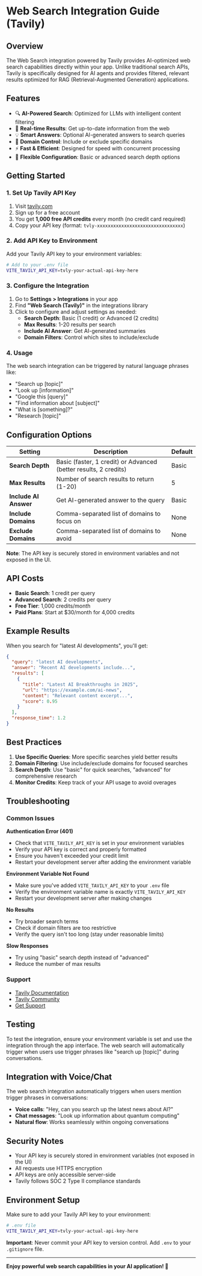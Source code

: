 # Web Search Integration Guide (Tavily)

## Overview

The Web Search integration powered by Tavily provides AI-optimized web search capabilities directly within your app. Unlike traditional search APIs, Tavily is specifically designed for AI agents and provides filtered, relevant results optimized for RAG (Retrieval-Augmented Generation) applications.

## Features

- 🔍 **AI-Powered Search**: Optimized for LLMs with intelligent content filtering
- 🚀 **Real-time Results**: Get up-to-date information from the web
- 💡 **Smart Answers**: Optional AI-generated answers to search queries
- 🎯 **Domain Control**: Include or exclude specific domains
- ⚡ **Fast & Efficient**: Designed for speed with concurrent processing
- 🔧 **Flexible Configuration**: Basic or advanced search depth options

## Getting Started

### 1. Set Up Tavily API Key

1. Visit [tavily.com](https://app.tavily.com) 
2. Sign up for a free account
3. You get **1,000 free API credits** every month (no credit card required)
4. Copy your API key (format: `tvly-xxxxxxxxxxxxxxxxxxxxxxxxxxxxxxxx`)

### 2. Add API Key to Environment

Add your Tavily API key to your environment variables:

```bash
# Add to your .env file
VITE_TAVILY_API_KEY=tvly-your-actual-api-key-here
```

### 3. Configure the Integration

1. Go to **Settings > Integrations** in your app
2. Find **"Web Search (Tavily)"** in the integrations library
3. Click to configure and adjust settings as needed:
   - **Search Depth**: Basic (1 credit) or Advanced (2 credits)
   - **Max Results**: 1-20 results per search
   - **Include AI Answer**: Get AI-generated summaries
   - **Domain Filters**: Control which sites to include/exclude

### 4. Usage

The web search integration can be triggered by natural language phrases like:
- "Search up [topic]"
- "Look up [information]"
- "Google this [query]"
- "Find information about [subject]"
- "What is [something]?"
- "Research [topic]"

## Configuration Options

| Setting | Description | Default |
|---------|-------------|---------|
| **Search Depth** | Basic (faster, 1 credit) or Advanced (better results, 2 credits) | Basic |
| **Max Results** | Number of search results to return (1-20) | 5 |
| **Include AI Answer** | Get AI-generated answer to the query | Basic |
| **Include Domains** | Comma-separated list of domains to focus on | None |
| **Exclude Domains** | Comma-separated list of domains to avoid | None |

**Note**: The API key is securely stored in environment variables and not exposed in the UI.

## API Costs

- **Basic Search**: 1 credit per query
- **Advanced Search**: 2 credits per query
- **Free Tier**: 1,000 credits/month
- **Paid Plans**: Start at $30/month for 4,000 credits

## Example Results

When you search for "latest AI developments", you'll get:

```json
{
  "query": "latest AI developments",
  "answer": "Recent AI developments include...",
  "results": [
    {
      "title": "Latest AI Breakthroughs in 2025",
      "url": "https://example.com/ai-news",
      "content": "Relevant content excerpt...",
      "score": 0.95
    }
  ],
  "response_time": 1.2
}
```

## Best Practices

1. **Use Specific Queries**: More specific searches yield better results
2. **Domain Filtering**: Use include/exclude domains for focused searches
3. **Search Depth**: Use "basic" for quick searches, "advanced" for comprehensive research
4. **Monitor Credits**: Keep track of your API usage to avoid overages

## Troubleshooting

### Common Issues

**Authentication Error (401)**
- Check that `VITE_TAVILY_API_KEY` is set in your environment variables
- Verify your API key is correct and properly formatted
- Ensure you haven't exceeded your credit limit
- Restart your development server after adding the environment variable

**Environment Variable Not Found**
- Make sure you've added `VITE_TAVILY_API_KEY` to your `.env` file
- Verify the environment variable name is exactly `VITE_TAVILY_API_KEY`
- Restart your development server after making changes

**No Results**
- Try broader search terms
- Check if domain filters are too restrictive
- Verify the query isn't too long (stay under reasonable limits)

**Slow Responses**
- Try using "basic" search depth instead of "advanced"
- Reduce the number of max results

### Support

- [Tavily Documentation](https://docs.tavily.com)
- [Tavily Community](https://community.tavily.com)
- [Get Support](https://help.tavily.com)

## Testing

To test the integration, ensure your environment variable is set and use the integration through the app interface. The web search will automatically trigger when users use trigger phrases like "search up [topic]" during conversations.

## Integration with Voice/Chat

The web search integration automatically triggers when users mention trigger phrases in conversations:

- **Voice calls**: "Hey, can you search up the latest news about AI?"
- **Chat messages**: "Look up information about quantum computing"
- **Natural flow**: Works seamlessly within ongoing conversations

## Security Notes

- Your API key is securely stored in environment variables (not exposed in the UI)
- All requests use HTTPS encryption
- API keys are only accessible server-side
- Tavily follows SOC 2 Type II compliance standards

## Environment Setup

Make sure to add your Tavily API key to your environment:

```bash
# .env file
VITE_TAVILY_API_KEY=tvly-your-actual-api-key-here
```

**Important**: Never commit your API key to version control. Add `.env` to your `.gitignore` file.

---

**Enjoy powerful web search capabilities in your AI application! 🚀** 